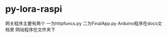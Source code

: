 # py-lora-raspi
网关程序主要有两个 一为httpfuncs.py
                 二为FinalApp.py
Arduino程序在docs文档里
网站程序在文件夹下
